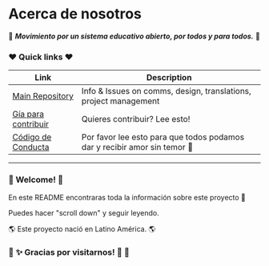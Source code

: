 # Acerca de nosotros

:pencil: ***Movimiento por un sistema educativo abierto, por todos y para todos.*** :pencil: 

### :heart: Quick links :heart:

|Link|Description|
|-----|------|
|[Main Repository]()|Info & Issues on comms, design, translations, project management
|[Gía para contribuir](CONTRIBUTING.md)| Quieres contribuir? Lee esto!
|[Código de Conducta](CODE_OF_CONDUCT.md)| Por favor lee esto para que todos podamos dar y recibir amor sin temor :gift_heart:

*** 
### :tada: Welcome! :tada:
 
En este README encontraras toda la información sobre este proyecto :raised_hands:

Puedes hacer "scroll down" y seguir leyendo.

:earth_americas: Este proyecto nació en Latino América. :earth_americas:


### :sparkling_heart: :sparkles: Gracias por visitarnos! :star2: :sparkling_heart:


